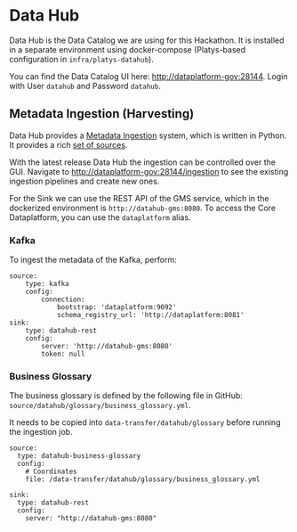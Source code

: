 # Data Hub 

Data Hub is the Data Catalog we are using for this Hackathon. It is installed in a separate environment using docker-compose (Platys-based configuration in `infra/platys-datahub`).

You can find the Data Catalog UI here: <http://dataplatform-gov:28144>. Login with User `datahub` and Password `datahub`. 


## Metadata Ingestion (Harvesting)

Data Hub provides a [Metadata Ingestion](https://datahubproject.io/docs/metadata-ingestion) system, which is written in Python. It provides a rich [set of sources](https://datahubproject.io/docs/metadata-ingestion#installing-plugins). 

With the latest release Data Hub the ingestion can be controlled over the GUI. Navigate to <http://dataplatform-gov:28144/ingestion> to see the existing ingestion pipelines and create new ones.

For the Sink we can use the REST API of the GMS service, which in the dockerized environment is `http://datahub-gms:8080`. To access the Core Dataplatform, you can use the `dataplatform` alias.

### Kafka

To ingest the metadata of the Kafka, perform:

```
source:
    type: kafka
    config:
        connection:
            bootstrap: 'dataplatform:9092'
            schema_registry_url: 'http://dataplatform:8081'
sink:
    type: datahub-rest
    config:
        server: 'http://datahub-gms:8080'
        token: null
```

### Business Glossary

The business glossary is defined by the following file in GitHub: `source/datahub/glossary/business_glossary.yml`. 

It needs to be copied into `data-transfer/datahub/glossary` before running the ingestion job.

```
source:
  type: datahub-business-glossary
  config:
    # Coordinates
    file: /data-transfer/datahub/glossary/business_glossary.yml

sink:
  type: datahub-rest
  config:
    server: "http://datahub-gms:8080"
```